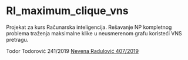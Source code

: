 # RI_maximum_clique_vns

Projekat za kurs Računarska inteligencija. Rešavanje NP kompletnog problema traženja maksimalne klike u neusmerenom grafu koristeći VNS pretragu.

Todor Todorović 241/2019 
[Nevena Radulović 407/2019](https://github.com/NevenaRadulovic)

